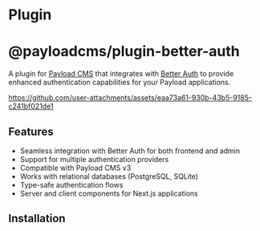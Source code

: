 # Plugin
# @payloadcms/plugin-better-auth

A plugin for [Payload CMS](https://payloadcms.com) that integrates with [Better Auth](https://github.com/better-auth/better-auth) to provide enhanced authentication capabilities for your Payload applications.



https://github.com/user-attachments/assets/eaa73a61-930b-43b5-9185-c241bf021de1



## Features

- Seamless integration with Better Auth for both frontend and admin
- Support for multiple authentication providers
- Compatible with Payload CMS v3
- Works with relational databases (PostgreSQL, SQLite)
- Type-safe authentication flows
- Server and client components for Next.js applications

## Installation


